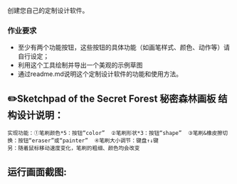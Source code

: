 创建您自己的定制设计软件。

### 作业要求

- 至少有两个功能按钮，这些按钮的具体功能（如画笔样式、颜色、动作等）请自行设定；
- 利用这个工具绘制并导出一个美观的示例草图
- 通过readme.md说明这个定制设计软件的功能和使用方法。

✏️Sketchpad of the Secret Forest 秘密森林画板
结构设计说明：  
-----------------
	实现功能：①笔刷颜色*5：按钮“color”  ②笔刷形状*3：按钮“shape”  ③笔刷&橡皮擦切换：按钮“eraser”或“painter”  ④笔刷大小调节：键盘↑↓键
	另：随着鼠标移动速度变化，笔刷的粗细、颜色均会改变
  
运行画面截图:  
-----------------
